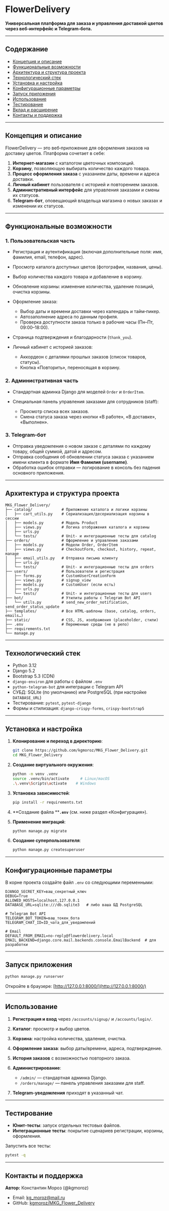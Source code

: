 # FlowerDelivery

**Универсальная платформа для заказа и управления доставкой цветов через веб‑интерфейс и Telegram‑бота.**

---

## Содержание

* [Концепция и описание](#концепция-и-описание)
* [Функциональные возможности](#функциональные-возможности)
* [Архитектура и структура проекта](#архитектура-и-структура-проекта)
* [Технологический стек](#технологический-стек)
* [Установка и настройка](#установка-и-настройка)
* [Конфигурационные параметры](#конфигурационные-параметры)
* [Запуск приложения](#запуск-приложения)
* [Использование](#использование)
* [Тестирование](#тестирование)
* [Вклад и расширение](#вклад-и-расширение)
* [Контакты и поддержка](#контакты-и-поддержка)

---

## Концепция и описание

FlowerDelivery — это веб‑приложение для оформления заказов на доставку цветов. Платформа сочетает в себе:

1. **Интернет-магазин** с каталогом цветочных композиций.
2. **Корзину**, позволяющую выбирать количество каждого товара.
3. **Процесс оформления заказа** с указанием даты, времени и адреса доставки.
4. **Личный кабинет** пользователя с историей и повторением заказов.
5. **Административный интерфейс** для управления заказами и смены их статусов.
6. **Telegram‑бот**, оповещающий владельца магазина о новых заказах и изменении их статусов.

---

## Функциональные возможности

### 1. Пользовательская часть

* Регистрация и аутентификация (включая дополнительные поля: имя, фамилия, email, телефон, адрес).
* Просмотр каталога доступных цветов (фотографии, названия, цены).
* Выбор количества каждого товара и добавление в корзину.
* Обновление корзины: изменение количества, удаление позиций, очистка корзины.
* Оформление заказа:

  * Выбор даты и времени доставки через календарь и тайм‑пикер.
  * Автозаполнение адреса по данным профиля.
  * Проверка доступности заказа только в рабочие часы (Пн–Пт, 09:00–18:00).
* Страница подтверждения и благодарности (`thank_you`).
* Личный кабинет с историей заказов:

  * Аккордеон с деталями прошлых заказов (список товаров, статусы).
  * Кнопка «Повторить», переносящая в корзину.

### 2. Административная часть

* Стандартная админка Django для моделей `Order` и `OrderItem`.
* Специальная панель управления заказами для сотрудников (staff):

  * Просмотр списка всех заказов.
  * Смена статуса заказа через кнопки «В работе», «В доставке», «Выполнен».

### 3. Telegram‑бот

* Отправка уведомления о новом заказе с деталями по каждому товару, общей суммой, датой и адресом.
* Отправка сообщения об обновлении статуса заказа с указанием имени клиента в формате **Имя Фамилия (username)**.
* Обработка ошибок отправки — логирование в консоль без падения основного приложения.

---

## Архитектура и структура проекта

```
MKG_Flower_Delivery/
├── catalog/             # Приложение каталога и логики корзины
│   ├── cart_utils.py    # Сериализация/десериализация корзины в сессии
│   ├── models.py        # Модель Product
│   ├── views.py         # Логика отображения каталога и корзины
│   ├── urls.py
│   └── tests/           # Unit- и интеграционные тесты для catalog
├── orders/              # Оформление и управление заказами
│   ├── models.py        # Модели Order, OrderItem
│   ├── views.py         # CheckoutForm, checkout, history, repeat, manage
│   ├── email_utils.py   # Отправка письма клиенту
│   ├── urls.py
│   └── tests/           # Unit- и интеграционные тесты для orders
├── users/               # Пользователи и регистрация
│   ├── forms.py         # CustomUserCreationForm
│   ├── views.py         # signup_view
│   ├── models.py        # CustomUser (если есть)
│   ├── urls.py
│   └── tests/           # Unit- и интеграционные тесты для users
├── bot/                 # Утилиты работы с Telegram Bot API
│   └── utils.py         # send_new_order_notification, send_order_status_update
├── templates/           # Все HTML-шаблоны (base, catalog, orders, emails…)
├── static/              # CSS, JS, изображения (placeholder, стили)
├── .env                 # Переменные среды (не в репо)
├── requirements.txt
└── manage.py
```

---

## Технологический стек

* Python 3.12
* Django 5.2
* Bootstrap 5.3 (CDN)
* `django-environ` для работы с файлом `.env`
* `python-telegram-bot` для интеграции с Telegram API
* СУБД: SQLite (по умолчанию) или PostgreSQL (при настройке `DATABASE_URL`)
* Тестирование: `pytest`, `pytest-django`
* Формы и стилизация: `django-crispy-forms`, `crispy-bootstrap5`

---

## Установка и настройка

1. **Клонирование и переход в директорию**:

   ```bash
   git clone https://github.com/kgmoroz/MKG_Flower_Delivery.git
   cd MKG_Flower_Delivery
   ```

2. **Создание виртуального окружения**:

   ```bash
   python -m venv .venv
   source .venv/bin/activate     # Linux/macOS
   .\.venv\Scripts\activate    # Windows
   ```

3. **Установка зависимостей**:

   ```bash
   pip install -r requirements.txt
   ```

4. \*\*Создание файла \*\***`.env`** (см. ниже раздел «Конфигурация»).

5. **Применение миграций**:

   ```bash
   python manage.py migrate
   ```

6. **Создание суперпользователя**:

   ```bash
   python manage.py createsuperuser
   ```

---

## Конфигурационные параметры

В корне проекта создайте файл `.env` со следующими переменными:

```dotenv
DJANGO_SECRET_KEY=ваш_секретный_ключ
DEBUG=True
ALLOWED_HOSTS=localhost,127.0.0.1
DATABASE_URL=sqlite:///db.sqlite3   # либо ваша БД PostgreSQL

# Telegram Bot API
TELEGRAM_BOT_TOKEN=ваш_токен_бота
TELEGRAM_CHAT_ID=ID_чата_для_уведомлений

# Email
DEFAULT_FROM_EMAIL=no-reply@flowerdelivery.local
EMAIL_BACKEND=django.core.mail.backends.console.EmailBackend  # для разработки
```

---

## Запуск приложения

```bash
python manage.py runserver
```

Откройте в браузере: [http://127.0.0.1:8000/](http://127.0.0.1:8000/)

---

## Использование

1. **Регистрация и вход** через `/accounts/signup/` и `/accounts/login/`.
2. **Каталог**: просмотр и выбор цветов.
3. **Корзина**: настройка количества, удаление, очистка.
4. **Оформление заказа**: выбор даты/времени, адреса, подтверждение.
5. **История заказов** с возможностью повторного заказа.
6. **Администрирование**:

   * `/admin/` — стандартная админка Django.
   * `/orders/manage/` — панель управления заказами для staff.
7. **Telegram‑уведомления** приходят в указанный чат.

---

## Тестирование

* **Юнит-тесты**: запуск отдельных тестовых файлов.
* **Интеграционные тесты**: покрытие сценариев регистрации, корзины, оформления.

Запустить все тесты:

```bash
pytest -q
```

---

## Контакты и поддержка

**Автор:** Константин Мороз (@kgmoroz)

* Email: [kg\_moroz@mail.ru](mailto:kg_moroz@mail.ru)
* GitHub: [kgmoroz/MKG\_Flower\_Delivery](https://github.com/kgmoroz/MKG_Flower_Delivery)
